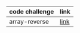 | code challenge      | link |
| ----------- | ----------- |
| array-reverse      | [link](https://github.com/mohammadkabbara/data-structures-and-algorithms/tree/main/java) 
     
